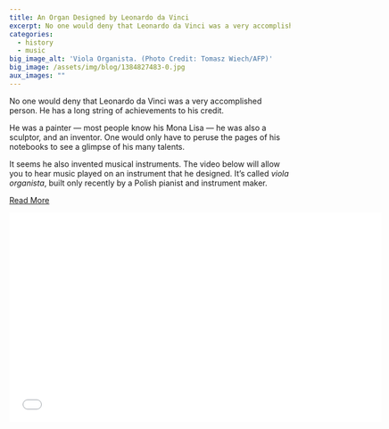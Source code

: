 ```yaml
---
title: An Organ Designed by Leonardo da Vinci
excerpt: No one would deny that Leonardo da Vinci was a very accomplished person. He has a long string of achievements to his credit.
categories:
  - history
  - music
big_image_alt: 'Viola Organista. (Photo Credit: Tomasz Wiech/AFP)'
big_image: /assets/img/blog/1384827483-0.jpg
aux_images: ""
---
```

No one would deny that Leonardo da Vinci was a very accomplished person. He has a long string of achievements to his credit.

He was a painter &mdash; most people know his Mona Lisa &mdash; he was also a sculptor, and an inventor. One would only have to peruse the pages of his notebooks to see a glimpse of his many talents.

It seems he also invented musical instruments. The video below will allow you to hear music played on an instrument that he designed. It&rsquo;s called <em>viola organista</em>, built only recently by a Polish pianist and instrument maker.

<a href="http://www.neatorama.com/2013/11/18/Listen-to-a-Organ-Designed-by-Leonardo-Da-Vinci/" target="_blank">Read More</a>

<iframe width="667" height="375" src="//www.youtube.com/embed/sv3py3Ap8_Y" frameborder="0" allowfullscreen></iframe>